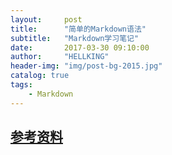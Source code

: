 ```yaml
---
layout:     post
title:      "简单的Markdown语法"
subtitle:   "Markdown学习笔记"
date:       2017-03-30 09:10:00
author:     "HELLKING"
header-img: "img/post-bg-2015.jpg"
catalog: true
tags:
    - Markdown
---
```

## [参考资料](http://wowubuntu.com/markdown/)
